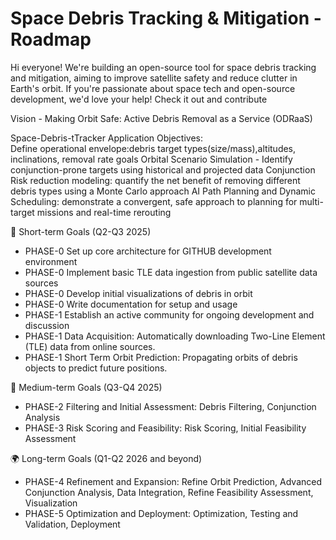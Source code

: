 # Space Debris Tracking & Mitigation - Roadmap

Hi everyone! We're building an open-source tool for space debris tracking and mitigation, aiming to improve satellite safety and 
reduce clutter in Earth's orbit. If you're passionate about space tech and open-source development, we'd love your help! Check it out and contribute

Vision - Making Orbit Safe: Active Debris Removal as a Service (ODRaaS)

Space-Debris-tTracker Application Objectives:  
      Define operational envelope:debris target types(size/mass),altitudes, inclinations, removal rate goals
      Orbital Scenario Simulation - Identify conjunction-prone targets using historical and projected data
      Conjunction Risk reduction modeling: quantify the net benefit of removing different debris types using a Monte Carlo approach
      AI Path Planning and Dynamic Scheduling: demonstrate a convergent, safe approach to planning for multi-target missions and real-time rerouting

🚀 Short-term Goals (Q2-Q3 2025)
- PHASE-0 Set up core architecture for GITHUB development environment
- PHASE-0 Implement basic TLE data ingestion from public satellite data sources
- PHASE-0 Develop initial visualizations of debris in orbit
- PHASE-0 Write documentation for setup and usage
- PHASE-1 Establish an active community for ongoing development and discussion
- PHASE-1 Data Acquisition: Automatically downloading Two-Line Element (TLE) data from online sources.
- PHASE-1 Short Term Orbit Prediction: Propagating orbits of debris objects to predict future positions.

🔧 Medium-term Goals (Q3-Q4 2025)
- PHASE-2 Filtering and Initial Assessment: Debris Filtering, Conjunction Analysis
- PHASE-3 Risk Scoring and Feasibility: Risk Scoring, Initial Feasibility Assessment

🌍 Long-term Goals (Q1-Q2 2026 and beyond)
- PHASE-4 Refinement and Expansion: Refine Orbit Prediction, Advanced Conjunction Analysis, Data Integration, Refine Feasibility Assessment, Visualization
- PHASE-5 Optimization and Deployment: Optimization, Testing and Validation, Deployment




